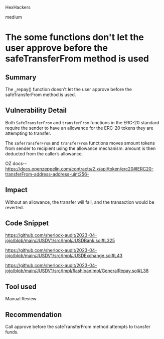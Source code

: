 HexHackers

medium

# The some functions don't let the user approve before the safeTransferFrom method is used

## Summary
The _repay() function doesn't let the user approve before the safeTransferFrom method is used.
## Vulnerability Detail
Both `SafeTransferFrom` and `transferFrom` functions in the ERC-20 standard require the sender to have an allowance for the ERC-20 tokens they are attempting to transfer.

The `safeTransferFrom` and `transferFrom` functions moves amount tokens from sender to recipient using the allowance mechanism. amount is then deducted from the caller’s allowance.

OZ docs-- https://docs.openzeppelin.com/contracts/2.x/api/token/erc20#IERC20-transferFrom-address-address-uint256-

## Impact
Without an allowance, the transfer will fail, and the transaction would be reverted.

## Code Snippet
https://github.com/sherlock-audit/2023-04-jojo/blob/main/JUSDV1/src/Impl/JUSDBank.sol#L325

https://github.com/sherlock-audit/2023-04-jojo/blob/main/JUSDV1/src/Impl/JUSDExchange.sol#L43

https://github.com/sherlock-audit/2023-04-jojo/blob/main/JUSDV1/src/Impl/flashloanImpl/GeneralRepay.sol#L38
## Tool used

Manual Review

## Recommendation
Call approve before the safeTransferFrom method attempts to transfer funds.
